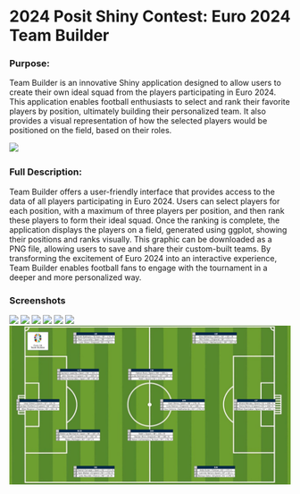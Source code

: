 # 2024 Posit Shiny Contest: Euro 2024 Team Builder

### Purpose:
Team Builder is an innovative Shiny application designed to allow users to create their own ideal squad from the players participating in Euro 2024. This application enables football enthusiasts to select and rank their favorite players by position, ultimately building their personalized team. It also provides a visual representation of how the selected players would be positioned on the field, based on their roles.

![](screenshots/1.png)

### Full Description:
Team Builder offers a user-friendly interface that provides access to the data of all players participating in Euro 2024. Users can select players for each position, with a maximum of three players per position, and then rank these players to form their ideal squad. Once the ranking is complete, the application displays the players on a field, generated using ggplot, showing their positions and ranks visually. This graphic can be downloaded as a PNG file, allowing users to save and share their custom-built teams. By transforming the excitement of Euro 2024 into an interactive experience, Team Builder enables football fans to engage with the tournament in a deeper and more personalized way.

### Screenshots


![](screenshots/2.png)
![](screenshots/3.png)
![](screenshots/4.png)
![](screenshots/5.png)
![](screenshots/6.png)
![](screenshots/7.png)
![](screenshots/8.png)
